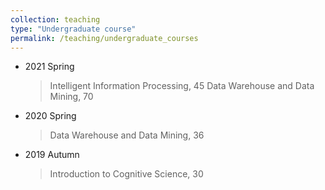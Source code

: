 ```yaml
---
collection: teaching
type: "Undergraduate course"
permalink: /teaching/undergraduate_courses
---
```


* 2021 Spring
    > Intelligent Information Processing, 45
    > Data Warehouse and Data Mining, 70  

* 2020 Spring  
    > Data Warehouse and Data Mining, 36  

* 2019 Autumn
    > Introduction to Cognitive Science, 30  
